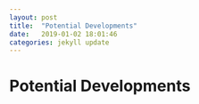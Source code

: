 ```yaml
---
layout: post
title:  "Potential Developments"
date:   2019-01-02 18:01:46
categories: jekyll update
---
```

# Potential Developments

